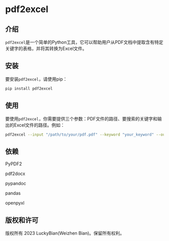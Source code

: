 # pdf2excel

## 介绍

`pdf2excel`是一个简单的Python工具，它可以帮助用户从PDF文档中提取含有特定关键字的表格，并将其转换为Excel文件。

## 安装

要安装`pdf2excel`，请使用pip：

```bash
pip install pdf2excel
```

## 使用

要使用`pdf2excel`，你需要提供三个参数：PDF文件的路径、要搜索的关键字和输出的Excel文件的路径。例如：
```bash
pdf2excel --input "/path/to/your/pdf.pdf" --keyword "your_keyword" --output "/path/to/your output.xlsx"
```

## 依赖
PyPDF2 

pdf2docx

pypandoc

pandas

openpyxl

## 版权和许可
版权所有 2023 LuckyBian(Weizhen Bian)。保留所有权利。